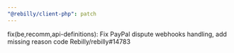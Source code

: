 ```yaml
---
"@rebilly/client-php": patch
---
```


fix(be,recomm,api-definitions): Fix PayPal dispute webhooks handling, add missing reason code Rebilly/rebilly#14783
